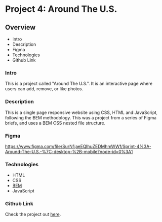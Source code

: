 # Project 4: Around The U.S.

## Overview
* Intro
* Description
* Figma
* Technologies
* Github Link

### Intro

This is a project called "Around The U.S.". It is an interactive page where users can add, remove, or like photos.


### Description

This is a single page responsive website using CSS, HTML and JavaScript, following the BEM methodology. This was a project from a series of Figma briefs, and uses a BEM CSS nested file structure. 

### Figma

https://www.figma.com/file/SurN1jaeEQIhuZEDMhmWWf/Sprint-4%3A-Around-The-U.S.-%7C-desktop-%2B-mobile?node-id=0%3A1

### Technologies

* HTML
* CSS
* [BEM](https://en.bem.info/) 
* JavaScript

### Github Link

Check the project out [here](https://jaymew88.github.io/web_project_4/index.html).

